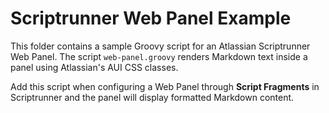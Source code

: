 # Scriptrunner Web Panel Example

This folder contains a sample Groovy script for an Atlassian Scriptrunner Web Panel.
The script `web-panel.groovy` renders Markdown text inside a panel using Atlassian's
AUI CSS classes.

Add this script when configuring a Web Panel through **Script Fragments** in
Scriptrunner and the panel will display formatted Markdown content.
